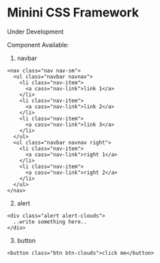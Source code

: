 # Minini CSS Framework

Under Development
  
Component Available:  
1. navbar  
```
<nav class="nav nav-sm">
  <ul class="navbar navnav">
    <li class="nav-item">
      <a cass="nav-link">link 1</a>
    </li>
    <li class="nav-item">
      <a cass="nav-link">link 2</a>
    </li>
    <li class="nav-item">
      <a cass="nav-link">link 3</a>
    </li>
  </ul>
  <ul class="navbar navnav right">
    <li class="nav-item">
      <a cass="nav-link">right 1</a>
    </li>
    <li class="nav-item">
      <a cass="nav-link">right 2</a>
    </li>
  </ul>
</nav>
```
2. alert  
``` 
<div class="alert alert-clouds">
  ..write something here..
</div>
```
3. button
```
<button class="btn btn-clouds">click me</button>
```